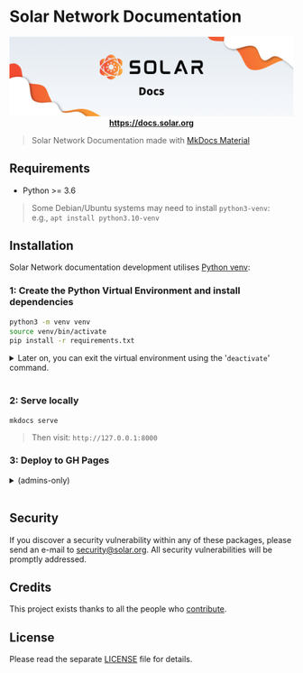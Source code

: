 
# Solar Network Documentation

<p align="center">
  <img src="./banner.png" />
  <strong>
    <a href="https://docs.solar.org/">https://docs.solar.org</a>
  </strong>
</p>

> Solar Network Documentation made with [MkDocs Material](https://squidfunk.github.io/mkdocs-material/)

## Requirements

- Python >= 3.6

> Some Debian/Ubuntu systems may need to install `python3-venv`:<br />
> e.g., `apt install python3.10-venv`

## Installation

Solar Network documentation development utilises [Python venv](https://docs.python.org/3/library/venv.html):

### 1: Create the Python Virtual Environment and install dependencies

```bash
python3 -m venv venv
source venv/bin/activate
pip install -r requirements.txt
```

<details><summary>Later on, you can exit the virtual environment using the '<code>deactivate</code>' command.</summary>

```bash
deactivate
```

</details><br />

### 2: Serve locally

```shell
mkdocs serve
```

> Then visit: `http://127.0.0.1:8000`

### 3: Deploy to GH Pages

<details><summary>(admins-only)</summary>

``` sh
mkdocs build
mkdocs gh-deploy --force
```

</details><br />

## Security

If you discover a security vulnerability within any of these packages, please send an e-mail to security@solar.org. All security vulnerabilities will be promptly addressed.

## Credits

This project exists thanks to all the people who [contribute](../../contributors).

## License

Please read the separate [LICENSE](LICENSE) file for details.
